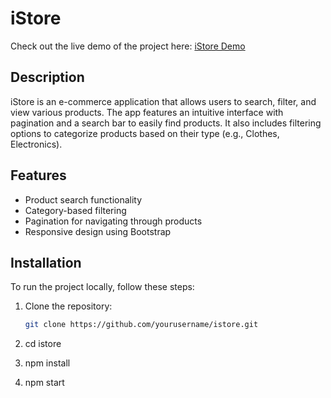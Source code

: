 # iStore

Check out the live demo of the project here: [iStore Demo](https://istore-git-main-mohamedelsayed2022s-projects.vercel.app/)

## Description

iStore is an e-commerce application that allows users to search, filter, and view various products. The app features an intuitive interface with pagination and a search bar to easily find products. It also includes filtering options to categorize products based on their type (e.g., Clothes, Electronics).

## Features

- Product search functionality
- Category-based filtering
- Pagination for navigating through products
- Responsive design using Bootstrap

## Installation

To run the project locally, follow these steps:

1. Clone the repository:
   ```bash
   git clone https://github.com/yourusername/istore.git

2. cd istore


3. npm install

  
4. npm start

 
